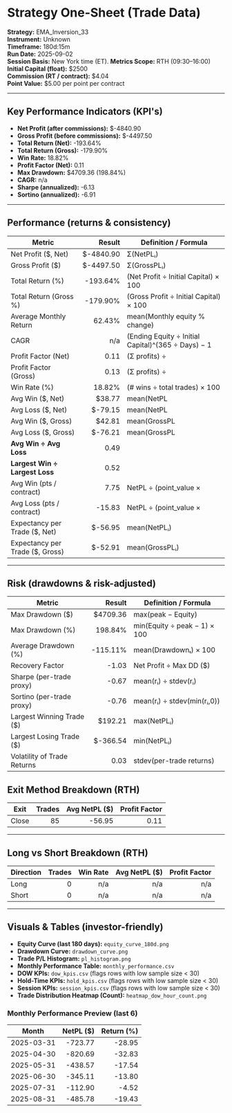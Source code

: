 
# Strategy One-Sheet (Trade Data)

**Strategy:** EMA_Inversion_33  
**Instrument:** Unknown  
**Timeframe:** 180d:15m  
**Run Date:** 2025-09-02  
**Session Basis:** New York time (ET). **Metrics Scope:** RTH (09:30–16:00)  
**Initial Capital (float):** $2500  
**Commission (RT / contract):** $4.04  
**Point Value:** $5.00 per point per contract

---

## Key Performance Indicators (KPI's)
- **Net Profit (after commissions):** $-4840.90
- **Gross Profit (before commissions):** $-4497.50
- **Total Return (Net):** -193.64%
- **Total Return (Gross):** -179.90%
- **Win Rate:** 18.82%
- **Profit Factor (Net):** 0.11
- **Max Drawdown:** $4709.36 (198.84%)
- **CAGR:** n/a
- **Sharpe (annualized):** -6.13
- **Sortino (annualized):** -6.91

---

## Performance (returns & consistency)
| Metric | Result | Definition / Formula |
|---|---:|---|
| Net Profit ($, Net) | $-4840.90 | Σ(NetPLᵢ) |
| Gross Profit ($) | $-4497.50 | Σ(GrossPLᵢ) |
| Total Return (%) | -193.64% | (Net Profit ÷ Initial Capital) × 100 |
| Total Return (Gross %) | -179.90% | (Gross Profit ÷ Initial Capital) × 100 |
| Average Monthly Return | 62.43% | mean(Monthly equity % change) |
| CAGR | n/a | (Ending Equity ÷ Initial Capital)^(365 ÷ Days) − 1 |
| Profit Factor (Net) | 0.11 | (Σ profits) ÷ |Σ losses| |
| Profit Factor (Gross) | 0.13 | (Σ profits) ÷ |Σ losses| |
| Win Rate (%) | 18.82% | (# wins ÷ total trades) × 100 |
| Avg Win ($, Net) | $38.77 | mean(NetPL | NetPL>0) |
| Avg Loss ($, Net) | $-79.15 | mean(NetPL | NetPL<0) |
| Avg Win ($, Gross) | $42.81 | mean(GrossPL | GrossPL>0) |
| Avg Loss ($, Gross) | $-76.21 | mean(GrossPL | GrossPL<0) |
| **Avg Win ÷ Avg Loss** | 0.49 | |Avg Win| ÷ |Avg Loss| (Net) |
| **Largest Win ÷ Largest Loss** | 0.52 | |Largest Win| ÷ |Largest Loss| (Net) |
| Avg Win (pts / contract) | 7.75 | NetPL ÷ (point_value × |Qty|) |
| Avg Loss (pts / contract) | -15.83 | NetPL ÷ (point_value × |Qty|) |
| Expectancy per Trade ($, Net) | $-56.95 | mean(NetPLᵢ) |
| Expectancy per Trade ($, Gross) | $-52.91 | mean(GrossPLᵢ) |

---

## Risk (drawdowns & risk-adjusted)
| Metric | Result | Definition / Formula |
|---|---:|---|
| Max Drawdown ($) | $4709.36 | max(peak − Equity) |
| Max Drawdown (%) | 198.84% | min(Equity ÷ peak − 1) × 100 |
| Average Drawdown (%) | -115.11% | mean(Drawdownₜ) × 100 |
| Recovery Factor | -1.03 | Net Profit ÷ Max DD ($) |
| Sharpe (per-trade proxy) | -0.67 | mean(rᵢ) ÷ stdev(rᵢ) |
| Sortino (per-trade proxy) | -0.76 | mean(rᵢ) ÷ stdev(min(rᵢ,0)) |
| Largest Winning Trade ($) | $192.21 | max(NetPLᵢ) |
| Largest Losing Trade ($) | $-366.54 | min(NetPLᵢ) |
| Volatility of Trade Returns | 0.03 | stdev(per-trade returns) |

## Exit Method Breakdown (RTH)
| Exit | Trades | Avg NetPL ($) | Profit Factor |
|---|---:|---:|---:|
| Close | 85 | -56.95 | 0.11 |

---

## Long vs Short Breakdown (RTH)
| Direction | Trades | Win Rate | Avg NetPL ($) | Profit Factor |
|---|---:|---:|---:|---:|
| Long | 0 | n/a | n/a | n/a |
| Short | 0 | n/a | n/a | n/a |

---

## Visuals & Tables (investor-friendly)
- **Equity Curve (last 180 days):** `equity_curve_180d.png`
- **Drawdown Curve:** `drawdown_curve.png`
- **Trade P/L Histogram:** `pl_histogram.png`
- **Monthly Performance Table:** `monthly_performance.csv`
- **DOW KPIs:** `dow_kpis.csv` (flags rows with low sample size < 30)
- **Hold-Time KPIs:** `hold_kpis.csv` (flags rows with low sample size < 30)
- **Session KPIs:** `session_kpis.csv` (flags rows with low sample size < 30)
- **Trade Distribution Heatmap (Count):** `heatmap_dow_hour_count.png`

### Monthly Performance Preview (last 6)
| Month | NetPL ($) | Return (%) |
|---|---:|---:|
| 2025-03-31 | -723.77 | -28.95 |
| 2025-04-30 | -820.69 | -32.83 |
| 2025-05-31 | -438.57 | -17.54 |
| 2025-06-30 | -345.11 | -13.80 |
| 2025-07-31 | -112.90 | -4.52 |
| 2025-08-31 | -485.78 | -19.43 |
